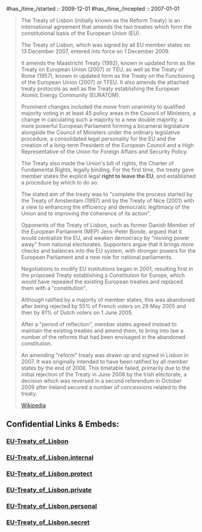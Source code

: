 ﻿
#has_/time_/started :: 2009-12-01 
#has_/time_/incepted :: 2007-01-01 

> The Treaty of Lisbon (initially known as the Reform Treaty) 
> is an international agreement that amends the two treaties 
> which form the constitutional basis of the European Union (EU). 
> 
> The Treaty of Lisbon, which was signed by all EU member states on 13 December 2007, 
> entered into force on 1 December 2009. 
> 
> It amends the Maastricht Treaty (1992), 
> known in updated form as the Treaty on European Union (2007) or TEU, 
> as well as the Treaty of Rome (1957), known in updated form as the 
> Treaty on the Functioning of the European Union (2007) or TFEU. 
> It also amends the attached treaty protocols 
> as well as the Treaty establishing the European Atomic Energy Community (EURATOM).
>
> Prominent changes included the move from unanimity to qualified majority voting 
> in at least 45 policy areas in the Council of Ministers, 
> a change in calculating such a majority to a new double majority, 
> a more powerful European Parliament 
> forming a bicameral legislature alongside the Council of Ministers 
> under the ordinary legislative procedure, 
> a consolidated legal personality for the EU 
> and the creation of a long-term President of the European Council 
> and a High Representative of the Union for Foreign Affairs and Security Policy. 
> 
> The Treaty also made the Union's bill of rights, 
> the Charter of Fundamental Rights, legally binding. 
> For the first time, the treaty gave member states the explicit legal __right to leave the EU__, 
> and established a procedure by which to do so.
>
> The stated aim of the treaty was to "complete the process 
> started by the Treaty of Amsterdam (1997) and by the Treaty of Nice (2001) 
> with a view to enhancing the efficiency and democratic legitimacy of the Union 
> and to improving the coherence of its action". 
> 
> Opponents of the Treaty of Lisbon, 
> such as former Danish Member of the European Parliament (MEP) Jens-Peter Bonde, 
> argued that it would centralize the EU, and weaken democracy 
> by "moving power away" from national electorates. 
> Supporters argue that it brings more checks and balances into the EU system, 
> with stronger powers for the European Parliament and a new role for national parliaments.
>
> Negotiations to modify EU institutions began in 2001, 
> resulting first in the proposed Treaty establishing a Constitution for Europe, 
> which would have repealed the existing European treaties 
> and replaced them with a "constitution". 
> 
> Although ratified by a majority of member states, this was abandoned 
> after being rejected by 55% of French voters on 29 May 2005 and 
> then by 61% of Dutch voters on 1 June 2005. 
> 
> After a "period of reflection", member states agreed instead 
> to maintain the existing treaties and amend them, 
> to bring into law a number of the reforms 
> that had been envisaged in the abandoned constitution. 
> 
> An amending "reform" treaty was drawn up and signed in Lisbon in 2007. 
> It was originally intended to have been ratified by all member states by the end of 2008. 
> This timetable failed, primarily due to the initial rejection of the Treaty 
> in June 2008 by the Irish electorate, 
> a decision which was reversed in a second referendum in October 2009 
> after Ireland secured a number of concessions related to the treaty.
>
> [Wikipedia](https://en.wikipedia.org/wiki/Treaty%20of%20Lisbon)




## Confidential Links & Embeds: 

### [EU-Treaty_of_Lisbon](/_public/Earth/Continent/Europe/Europe~Central/EU-Treaty_of_Lisbon.md) 

### [EU-Treaty_of_Lisbon.internal](/_internal/Earth/Continent/Europe/Europe~Central/EU-Treaty_of_Lisbon.internal.md) 

### [EU-Treaty_of_Lisbon.protect](/_protect/Earth/Continent/Europe/Europe~Central/EU-Treaty_of_Lisbon.protect.md) 

### [EU-Treaty_of_Lisbon.private](/_private/Earth/Continent/Europe/Europe~Central/EU-Treaty_of_Lisbon.private.md) 

### [EU-Treaty_of_Lisbon.personal](/_personal/Earth/Continent/Europe/Europe~Central/EU-Treaty_of_Lisbon.personal.md) 

### [EU-Treaty_of_Lisbon.secret](/_secret/Earth/Continent/Europe/Europe~Central/EU-Treaty_of_Lisbon.secret.md) 
